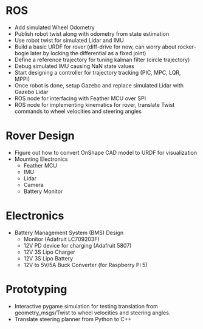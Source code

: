# ROS
- Add simulated Wheel Odometry
- Publish robot twist along with odometry from state estimation
- Use robot twist for simulated Lidar and IMU
- Build a basic URDF for rover (diff-drive for now, can worry about rocker-bogie later by locking the differential as a fixed joint)
- Define a reference trajectory for tuning kalman filter (circle trajectory)
- Debug simulated IMU causing NaN state values
- Start designing a controller for trajectory tracking (PIC, MPC, LQR, MPPI)
- Once robot is done, setup Gazebo and replace simulated Lidar with Gazebo Lidar
- ROS node for interfacing with Feather MCU over SPI
- ROS node for implementing kinematics for rover, translate Twist commands to wheel velocities and steering angles

# Rover Design
- Figure out how to convert OnShape CAD model to URDF for visualization
- Mounting Electronics
  - Feather MCU
  - IMU
  - Lidar
  - Camera
  - Battery Monitor

# Electronics
- Battery Management System (BMS) Design
  - Monitor (Adafruit LC709203F)
  - 12V PD device for charging (Adafruit 5807)
  - 12V 3S Lipo Charger
  - 12V 3S Lipo Battery
  - 12V to 5V/5A Buck Converter (for Raspberry Pi 5)

# Prototyping
- Interactive pygame simulation for testing translation from geometry_msgs/Twist to wheel velocities and steering angles.
- Translate steering planner from Python to C++
